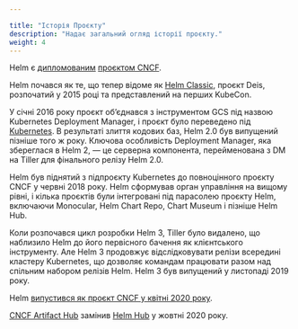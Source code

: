 ```yaml
---

title: "Історія Проєкту"
description: "Надає загальний огляд історії проєкту."
weight: 4
---
```


Helm є [дипломованим](https://helm.sh/blog/celebrating-helms-cncf-graduation/) [проєктом CNCF](https://www.cncf.io/projects/).

Helm почався як те, що тепер відоме як [Helm Classic](https://github.com/helm/helm-classic), проєкт Deis, розпочатий у 2015 році та представлений на перших KubeCon.

У січні 2016 року проєкт обʼєднався з інструментом GCS під назвою Kubernetes Deployment Manager, і проєкт було переведено під [Kubernetes](https://kubernetes.io). В результаті злиття кодових баз, Helm 2.0 був випущений пізніше того ж року. Ключова особливість Deployment Manager, яка збереглася в Helm 2, — це серверна компонента, перейменована з DM на Tiller для фінального релізу Helm 2.0.

Helm був піднятий з підпроєкту Kubernetes до повноцінного проєкту CNCF у червні 2018 року. Helm сформував орган управління на вищому рівні, і кілька проєктів були інтегровані під парасолею проєкту Helm, включаючи Monocular, Helm Chart Repo, Chart Museum і пізніше Helm Hub.

Коли розпочався цикл розробки Helm 3, Tiller було видалено, що наблизило Helm до його первісного бачення як клієнтського інструменту. Але Helm 3 продовжує відслідковувати релізи всередині кластеру Kubernetes, що дозволяє командам працювати разом над спільним набором релізів Helm. Helm 3 був випущений у листопаді 2019 року.

Helm [випустився як проєкт CNCF у квітні 2020 року](https://www.cncf.io/announcement/2020/04/30/cloud-native-computing-foundation-announces-helm-graduation/).

[CNCF Artifact Hub](https://artifacthub.io) замінив [Helm Hub](https://hub.helm.sh) у жовтні 2020 року.
